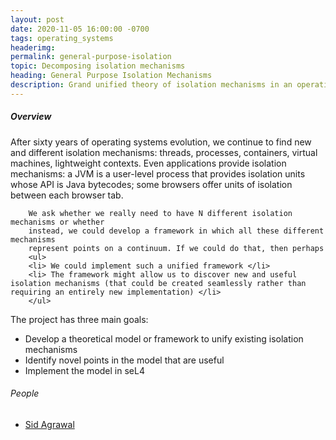```yaml
---
layout: post
date: 2020-11-05 16:00:00 -0700
tags: operating_systems
headerimg:
permalink: general-purpose-isolation
topic: Decomposing isolation mechanisms
heading: General Purpose Isolation Mechanisms
description: Grand unified theory of isolation mechanisms in an operating system.
---
```


<!-- Project Overview section -->
<div class="container-fluid bg-gray my-5 py-5">
    <div class="container pt-4">
        <h5>Overview</h5>
        <P>After sixty years of operating systems evolution, we continue to find new and 
        different isolation mechanisms: threads, processes, containers, virtual machines, 
        lightweight contexts. Even applications provide isolation mechanisms: a JVM is a 
        user-level process that provides isolation units whose API is Java bytecodes; some 
        browsers offer units of isolation between each browser tab.</P>

        We ask whether we really need to have N different isolation mechanisms or whether 
        instead, we could develop a framework in which all these different mechanisms
        represent points on a continuum. If we could do that, then perhaps 
        <ul>
        <li> We could implement such a unified framework </li>
        <li> The framework might allow us to discover new and useful isolation mechanisms (that could be created seamlessly rather than requiring an entirely new implementation) </li>
        </ul>

The project has three main goals:
    <ul>
    <li>Develop a theoretical model or framework to unify existing isolation mechanisms</li>
    <li>Identify novel points in the model that are useful</li>
    <li>Implement the model in seL4</li>
    </ul>
    </div>
</div>
<!-- /Project Overview section -->
<!-- Project Details and Additional Info -->
<div class="container">
    <h6>People</h6>
        <ul><li>
            <a href = "https://sid-agrawal.github.io/">Sid Agrawal</a>
        </li></ul>
</div>
